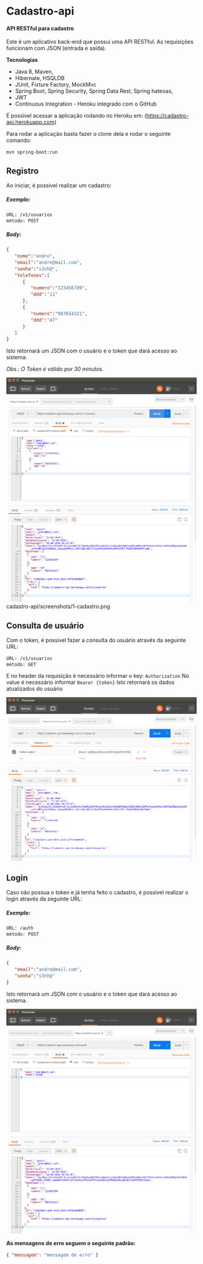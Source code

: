 # Cadastro-api
#### API RESTful para cadastro

Este é um aplicativo back-end que possui uma API RESTful. As requisições funcionam com JSON (entrada e saída). 

**Tecnologias**
- Java 8, Maven,
- Hibernate, HSQLDB
- JUnit, Fixture Factory, MockMvc
- Spring Boot, Spring Security, Spring Data Rest, Spring hateoas,
- JWT
- Continuous Integration - Heroku integrado com o GitHub

É possível acessar a aplicação rodando no Heroku em:
(https://cadastro-api.herokuapp.com)

Para rodar a aplicação basta fazer o clone dela e rodar o seguinte comando:
```
mvn spring-boot:run
```

## Registro
Ao iniciar, é possível realizar um cadastro:
##### Exemplo: #####
```
URL: /v1/usuarios
método: POST
```
##### Body: #####
```json
{
   "nome":"andre",
   "email":"andre@mail.com",
   "senha":"s3nh@",
   "telefones":[
      {
         "numero":"123456789",
         "ddd":"11"
      },
      {
         "numero":"987654321",
         "ddd":"47"
      }
   ]
}
```
Isto retornará um JSON com o usuário e o token que dará acesso ao sistema.

*Obs.: O Token é válido por 30 minutos.*

![Consulta de usuário](/screenshots/1-cadastro.png?raw=true "Consulta de usuário")
cadastro-api/screenshots/1-cadastro.png

## Consulta de usuário
Com o token, é possível fazer a consulta do usuário através da seguinte URL:
```
URL: /v1/usuarios
método: GET
```
E no header da requisição é necessário informar o key: `Authorization`
No value é necessário informar `Bearer {token}`
Isto retornará os dados atualizados do usuário

![Registro](/screenshots/2-consulta.png?raw=true "Registro")

## Login
Caso não possua o token e já tenha feito o cadastro, é possível realizar o login através da seguinte URL:
##### Exemplo: #####
```
URL: /auth
método: POST
```
##### Body: #####
```json
{
   "email":"andre@mail.com",
   "senha":"s3nh@"
}
```
Isto retornará um JSON com o usuário e o token que dará acesso ao sistema.

![Login](/screenshots/3-login.png?raw=true "Login")

**As mensagens de erro seguem o seguinte padrão:**
```json
{ "mensagem": "mensagem de erro" }
```

